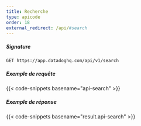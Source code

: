 ```yaml
---
title: Recherche
type: apicode
order: 18
external_redirect: /api/#search
---
```


##### Signature
`GET https://app.datadoghq.com/api/v1/search`
##### Exemple de requête
{{< code-snippets basename="api-search" >}}
##### Exemple de réponse
{{< code-snippets basename="result.api-search" >}}